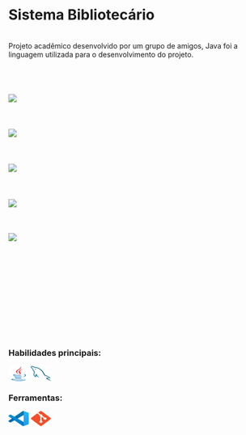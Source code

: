 <h1 align="left">Sistema Bibliotecário</h1>


</br>
Projeto acadêmico desenvolvido por um grupo de amigos, Java foi a linguagem utilizada para o desenvolvimento do projeto.
</br>
</br>
</br>
</br>
</br>

<img align="center" width="500px" src="https://i.postimg.cc/Qt4Zc76s/photo-2024-12-28-13-28-07.jpg">
</br>
</br>
</br>
</br>
<img align="center" width="500px" src="https://i.postimg.cc/ZnXkMStM/photo-2024-12-28-13-28-11.jpg">
</br>
</br>
</br>
</br>
<img align="center" width="500px" src="https://i.postimg.cc/d3hP60XC/photo-2024-12-28-13-28-14.jpg">
</br>
</br>
</br>
</br>
<img align="center" width="500px" src="https://i.postimg.cc/0Q2q6n0c/photo-2024-12-28-13-28-17.jpg">
</br>
</br>
</br>
</br>
<img align="left" width="500px" src="https://i.postimg.cc/7LNkYd05/photo-2024-12-28-13-28-20.jpg">

</br>
</br>
</br>
</br>
</br>
</br>
</br>
</br>
</br>
</br>
</br>
</br>
  
  
<div style="display: inline_block">
  
  <h3 align="left">Habilidades principais:</h3>
  <img align="center" alt="Sistema-Java" height="30" width="40" src="https://raw.githubusercontent.com/devicons/devicon/master/icons/java/java-original.svg">
  <img align="center" alt="Sistema-MySQL" height="30" width="40" src="https://raw.githubusercontent.com/devicons/devicon/master/icons/mysql/mysql-original.svg">
  

  
  <h3 align="left">Ferramentas:</h3>
  <img align="center" alt="Netebeans logo" height="30" width="40" src="https://raw.githubusercontent.com/devicons/devicon/master/icons/vscode/vscode-original.svg">
  <img align="center" alt="Sistema-Git" height="30" width="40" src="https://raw.githubusercontent.com/devicons/devicon/master/icons/git/git-original.svg">
 
</div>


##
  
  
